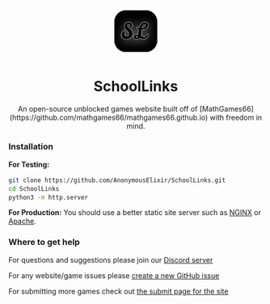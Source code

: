 <p align="center">
  <kbd>
    <img width="100px" src="images/bitmap/iconsl.png">
  </kbd>
</p>

<h1 align="center">
  SchoolLinks
</h1>

<p align="center">
  An open-source unblocked games website built off of [MathGames66](https://github.com/mathgames66/mathgames66.github.io) with freedom in mind.
</p>  

### Installation

**For Testing:**
```bash
git clone https://github.com/AnonymousElixir/SchoolLinks.git
cd SchoolLinks
python3 -m http.server
```
**For Production:**
You should use a better static site server such as [NGINX](https://nginx.org/) or [Apache](https://httpd.apache.org/).

### Where to get help

For questions and suggestions please join our [Discord server](https://discord.gg/zPEZTEKva8)

For any website/game issues please [create a new GitHub issue](https://github.com/AnonymousElixir/SchoolLinks/issues)

For submitting more games check out [the submit page for the site](https://cassidycamp.work/SchoolLinks/submit.html)

